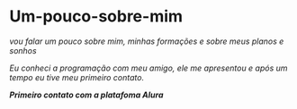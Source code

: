# Um-pouco-sobre-mim
<em><p>vou falar um pouco sobre mim, minhas formações e sobre meus planos e sonhos<p><em>
<p>Eu conheci a programação com meu amigo, ele me apresentou e após um tempo eu tive meu primeiro contato.<p>
<p><strong>Primeiro contato com a platafoma <em>Alura<em><strong><p>
